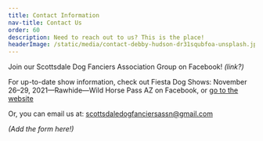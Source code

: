 ```yaml
---
title: Contact Information
nav-title: Contact Us
order: 60
description: Need to reach out to us? This is the place!
headerImage: /static/media/contact-debby-hudson-dr31squbfoa-unsplash.jpg
---
```


Join our Scottsdale Dog Fanciers Association Group on Facebook! _(link?)_
<!-- Why is there show information here? -->
For up-to-date show information, check out Fiesta Dog Shows: November 26–29, 2021—Rawhide—Wild Horse Pass AZ on Facebook, or [go to the website](http://www.fiestadogshows.com/)

​Or, you can email us at: [scottsdaledogfanciersassn@gmail.com](mailto:scottsdaledogfanciersassn@gmail.com)

_(Add the form here!)_
